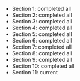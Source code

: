 - Section 1: completed all
- Section 2: completed all
- Section 3: completed all
- Section 4: completed all
- Section 5: completed all
- Section 6: completed all
- Section 7: completed all
- Section 8: completed all
- Section 9: completed all
- Section 10: completed all
- Section 11: current